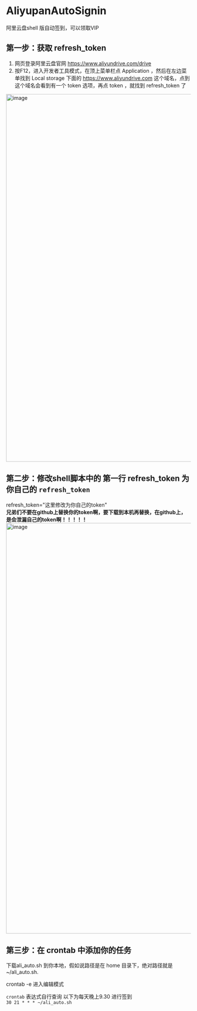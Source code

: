 # AliyupanAutoSignin
阿里云盘shell 版自动签到，可以领取VIP

## 第一步：获取 refresh_token
1. 网页登录阿里云盘官网 https://www.aliyundrive.com/drive
2. 按F12，进入开发者工具模式，在顶上菜单栏点 Application ，然后在左边菜单找到 Local storage 下面的 https://www.aliyundrive.com 这个域名，点到这个域名会看到有一个 token 选项，再点 token ，就找到 refresh_token 了
<img width="1002" alt="image" src="https://user-images.githubusercontent.com/3302461/222120589-e79240fb-26bf-49df-8ddc-691ed1489a13.png">


## 第二步：修改shell脚本中的 第一行 refresh_token 为你自己的 `refresh_token`

refresh_token="这里修改为你自己的token"  
**兄弟们不要在github上替换你的token啊，要下载到本机再替换，在github上，是会泄漏自己的token啊！！！！！**  
<img width="1119" alt="image" src="https://user-images.githubusercontent.com/3302461/222121142-45cbb8ee-e018-4a06-b9bc-0f2dc6f7d0a2.png">


## 第三步：在 crontab 中添加你的任务

下载ali_auto.sh 到你本地，假如说路径是在 home 目录下，绝对路径就是 ~/ali_auto.sh. 

crontab -e 进入编辑模式

`crontab` 表达式自行查询 以下为每天晚上9.30 进行签到  
`30 21 * * * ~/ali_auto.sh`
